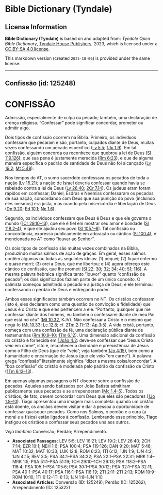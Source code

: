 # Bible Dictionary (Tyndale)

## License Information

**Bible Dictionary (Tyndale)** is based on and adapted from: _Tyndale Open Bible Dictionary_, [Tyndale House Publishers](https://tyndaleopenresources.com/), 2023, which is licensed under a [CC BY-SA 4.0 license](https://creativecommons.org/licenses/by-sa/4.0/legalcode.en).

This markdown version (created `2025-10-06`) is provided under the same license.



--------------------------------

## Confissão (id: 125248)

CONFISSÃO
=========

Admissão, especialmente de culpa ou pecado; também, uma declaração de crença religiosa. “Confessar” pode significar concordar, prometer ou admitir algo.

Dois tipos de confissão ocorrem na Bíblia. Primeiro, os indivíduos confessam que pecaram e são, portanto, culpados diante de Deus, muitas vezes confessando um pecado específico ([Lv 5\.5](https://ref.ly/Lev5:5); [1Jo 1\.9](https://ref.ly/1John1:9)). Em tal confissão, alguém concorda ou reconhece que quebrou a lei de Deus ([Sl 119\.126](https://ref.ly/Ps119:126)), que sua pena é justamente merecida ([Rm 6:23](https://ref.ly/Rom6:23)), e que de alguma maneira específica o padrão de santidade de Deus não foi alcançado ([Lv 19\.2](https://ref.ly/Lev19:2); [Mt 5\.48](https://ref.ly/Matt5:48)).

Nos tempos do AT, o sumo sacerdote confessava os pecados de toda a nação ([Lv 16\.21](https://ref.ly/Lev16:21)); a nação de Israel deveria confessar quando havia se rebelado contra a lei de Deus ([Lv 26\.40](https://ref.ly/Lev26:40); [2Cr 7\.14](https://ref.ly/2Chr7:14)). Os judeus eram foram rápidos em confessar; Daniel, Esdras e Neemias confessaram os pecados de sua nação, concordando com Deus que sua punição do povo (incluindo eles mesmos) era justa, mas orando pela misericórdia e libertação de Deus ([Dn 9\.20](https://ref.ly/Dan9:20); [Ed 10\.1](https://ref.ly/Ezra10:1); [Ne 1\.6](https://ref.ly/Neh1:6)).

Segundo, os indivíduos confessam que Deus é Deus e que ele governa o mundo ([1Cr 29\.10–13](https://ref.ly/1Chr29:10-1Chr29:13)), que ele é fiel em mostrar seu amor e bondade ([Sl 118\.2–4](https://ref.ly/Ps118:2-Ps118:4)), e que ele ajudou seu povo ([Sl 105\.1–6](https://ref.ly/Ps105:1-Ps105:6)). Tal confissão ou concordância, expresso publicamente em adoração ou cântico ([Sl 100\.4](https://ref.ly/Ps100:4)), é mencionada no AT como “louvar ao Senhor”.

Os dois tipos de confissão são muitas vezes combinados na Bíblia, produzindo muitos salmos de ação de graças. Em geral, esses salmos contêm algumas ou todas as seguintes ideias: (1\) pequei; (2\) fiquei enfermo e quase morri; (3\) orei a Deus, que me libertou; e (4\) agora ofereço este cântico de confissão, que lhe prometi ([Sl 22](https://ref.ly/Ps22:1-Ps22:31); [30](https://ref.ly/Ps30:1-Ps30:12); [32](https://ref.ly/Ps32:1-Ps32:11); [34](https://ref.ly/Ps34:1-Ps34:22); [40](https://ref.ly/Ps40:1-Ps40:17); [51](https://ref.ly/Ps51:1-Ps51:19); [116](https://ref.ly/Ps116:1-Ps116:19)). A mesma palavra hebraica significa tanto “louvor” quanto “confissão de pecado”; os dois significados faziam parte de um único conceito. O salmista começou admitindo o pecado e a justiça de Deus, e ele terminou confessando o perdão de Deus e entregando poder.

Ambos esses significados também ocorrem no NT. Os cristãos confessam (isto é, eles declaram como uma questão de convicção e fidelidade) que Jesus é o Cristo e que eles pertencem a ele. “Portanto, qualquer que me confessar diante dos homens, eu também o confessarei diante de meu Pai que está no céu” ([Mt 10\.32](https://ref.ly/Matt10:32), KJV). Não confessar a Cristo é o mesmo que negá\-lo ([Mt 10\.33](https://ref.ly/Matt10:33); [Lc 12\.8](https://ref.ly/Luke12:8); cf. [2Tm 2:11–13](https://ref.ly/2Tim2:11-2Tim2:13); [Ap 3:5](https://ref.ly/Rev3:5)). A vida cristã, portanto, começa com uma confissão de fé, uma declaração pública diante de testemunhas ([Rm 10\.9–10](https://ref.ly/Rom10:9-Rom10:10); [1Tm 6\.12](https://ref.ly/1Tim6:12)). Uma dimensão adicional da confissão do cristão é fornecida em [1João 4\.2](https://ref.ly/1John4:2): deve\-se confessar que “Jesus Cristo veio em carne”, isto é, reconhecer a divindade e preexistência de Jesus como o Filho de Deus (que ele “veio”; veja também [1Jo 4:15](https://ref.ly/1John4:15)), bem como a humanidade e encarnação de Jesus (que ele veio "em carne”). A palavra grega “confissão” literalmente significa “dizer a mesma coisa/concordar”. A “boa confissão” do cristão é modelada pelo padrão da confissão de Cristo ([1Tm 6\.12–13](https://ref.ly/1Tim6:12-1Tim6:13)).

Em apenas algumas passagens o NT discorre sobre a confissão de pecados. Aqueles sendo batizados por João Batista admitiram publicamente seus pecados e se arrependeram ([Mc 1\.4–5](https://ref.ly/Mark1:4-Mark1:5)). Todos os cristãos, de fato, devem concordar com Deus que eles são pecadores ([1Jo 1\.8–10](https://ref.ly/1John1:8-1John1:10)). Tiago apresentou uma imagem mais completa: quando um cristão está doente, os anciãos devem visitar e dar à pessoa a oportunidade de confessar quaisquer pecados. Como nos Salmos, o perdão e a cura (a moral e a física) estão ligados à confissão. Lembrando esse princípio, Tiago instigou os cristãos a confessar seus pecados uns aos outros.

*Veja também* Conversão; Perdão; Arrependimento.

* **Associated Passages:** LEV 5:5; LEV 16:21; LEV 19:2; LEV 26:40; 2CH 7:14; EZR 10:1; NEH 1:6; PSA 100:4; PSA 119:126; DAN 9:20; MAT 5:48; MAT 10:32; MAT 10:33; LUK 12:8; ROM 6:23; 1TI 6:12; 1JN 1:9; 1JN 4:2; 1JN 4:15; REV 3:5; PSA 34:1–PSA 34:22; PSA 22:1–PSA 22:31; MRK 1:4–MRK 1:5; PSA 51:1–PSA 51:19; 1CH 29:10–1CH 29:13; PSA 118:2–PSA 118:4; PSA 105:1–PSA 105:6; PSA 30:1–PSA 30:12; PSA 32:1–PSA 32:11; PSA 40:1–PSA 40:17; PSA 116:1–PSA 116:19; 2TI 2:11–2TI 2:13; ROM 10:9–ROM 10:10; 1TI 6:12–1TI 6:13; 1JN 1:8–1JN 1:10
* **Associated Articles:** Conversão (ID: 125249); Perdão (ID: 125262); Arrependimento (ID: 125322)


